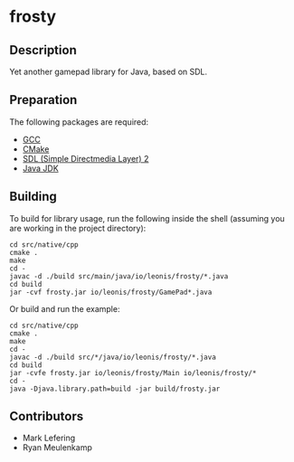 # frosty

## Description
Yet another gamepad library for Java, based on SDL.

## Preparation
The following packages are required:
- [GCC](https://gcc.gnu.org/install/binaries.html)
- [CMake](https://cmake.org/)
- [SDL (Simple Directmedia Layer) 2](https://www.libsdl.org/download-2.0.php)
- [Java JDK](http://www.oracle.com/technetwork/java/javase/downloads/jdk8-downloads-2133151.html)

## Building
To build for library usage, run the following inside the shell (assuming you are working in the project directory):

```Shell
cd src/native/cpp
cmake .
make
cd -
javac -d ./build src/main/java/io/leonis/frosty/*.java
cd build
jar -cvf frosty.jar io/leonis/frosty/GamePad*.java
```

Or build and run the example:

```Shell
cd src/native/cpp
cmake .
make
cd -
javac -d ./build src/*/java/io/leonis/frosty/*.java
cd build
jar -cvfe frosty.jar io/leonis/frosty/Main io/leonis/frosty/*
cd -
java -Djava.library.path=build -jar build/frosty.jar
```

## Contributors
- Mark Lefering
- Ryan Meulenkamp
